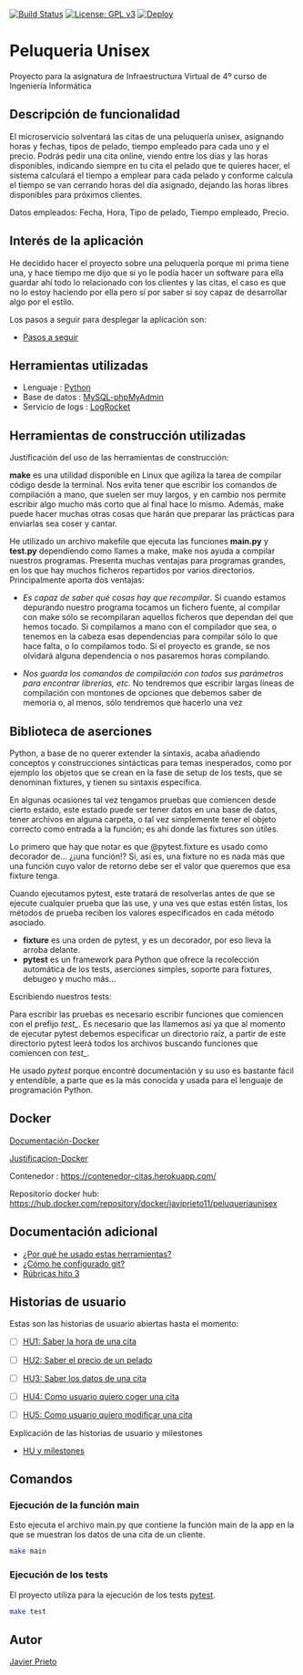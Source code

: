 [![Build Status](https://travis-ci.org/toniMR/Proyecto-IV.svg?branch=master)](https://travis-ci.org/toniMR/Proyecto-IV)
[![License: GPL v3](https://img.shields.io/badge/License-GPL%20v3-blue.svg)](https://www.gnu.org/licenses/gpl-3.0)
[![Deploy](https://www.herokucdn.com/deploy/button.svg)](https://proyecciones-cine.herokuapp.com/)


# Peluqueria Unisex
Proyecto para la asignatura de Infraestructura Virtual de 4º curso de Ingeniería Informática 

## Descripción de funcionalidad

El microservicio solventará las citas de una peluquería unisex, asignando horas y fechas, tipos de pelado, tiempo empleado para cada uno y el precio.
Podrás pedir una cita online, viendo entre los días y las horas disponibles, indicando siempre en tu cita el pelado que te quieres hacer, el sistema calculará el tiempo a emplear para cada pelado y conforme calcula el tiempo se van cerrando horas del día asignado, dejando las horas libres disponibles para próximos clientes.

Datos empleados:
Fecha, Hora, Tipo de pelado, Tiempo empleado, Precio.

## Interés de la aplicación

He decidido hacer el proyecto sobre una peluquería porque mi prima tiene una, y hace tiempo me dijo que si yo le podía hacer un software para ella guardar ahí todo lo relacionado con los clientes y las citas, el caso es que no lo estoy haciendo por ella pero sí por saber si soy capaz de desarrollar algo por el estilo.

Los pasos a seguir para desplegar la aplicación son:

- [Pasos a seguir](./docs/pasos.md)

## Herramientas utilizadas

- Lenguaje : [Python](https://www.python.org)
- Base de datos : [MySQL-phpMyAdmin](https://www.phpmyadmin.net/)
- Servicio de logs : [LogRocket](https://logrocket.com/)

## Herramientas de construcción utilizadas

Justificación del uso de las herramientas de construcción:

**make** es una utilidad disponible en Linux que agiliza la tarea de compilar código desde la terminal. Nos evita tener que escribir los comandos de compilación a mano, que suelen ser muy largos, y en cambio nos permite escribir algo mucho más corto que al final hace lo mismo. Además, make puede hacer muchas otras cosas que harán que preparar las prácticas para enviarlas sea coser y cantar. 

He utilizado un archivo makefile que ejecuta las funciones **main.py** y **test.py** dependiendo como llames a make, make nos ayuda a compilar nuestros programas. Presenta muchas ventajas para programas grandes, en los que hay muchos ficheros repartidos por varios directorios. Principalmente aporta dos ventajas: 

- *Es capaz de saber qué cosas hay que recompilar*. Si cuando estamos depurando nuestro programa tocamos un fichero fuente, al compilar con make sólo se recompilaran aquellos ficheros que dependan del que hemos tocado. Si compilamos a mano con el compilador que sea, o tenemos en la cabeza esas dependencias para compilar sólo lo que hace falta, o lo compilamos todo. Si el proyecto es grande, se nos olvidará alguna dependencia o nos pasaremos horas compilando.

- *Nos guarda los comandos de compilación con todos sus parámetros para encontrar librerías, etc*. No tendremos que escribir largas líneas de compilación con montones de opciones que debemos saber de memoria o, al menos, sólo tendremos que hacerlo una vez

## Biblioteca de aserciones

Python, a base de no querer extender la sintaxis, acaba añadiendo conceptos y construcciones sintácticas para temas inesperados, como por ejemplo los objetos que se crean en la fase de setup de los tests, que se denominan fixtures, y tienen su sintaxis específica.

En algunas ocasiones tal vez tengamos pruebas que comiencen desde cierto estado, este estado puede ser tener datos en una base de datos, tener archivos en alguna carpeta, o tal vez simplemente tener el objeto correcto como entrada a la función; es ahí donde las fixtures son útiles.

Lo primero que hay que notar es que @pytest.fixture es usado como decorador de… ¿¡una función!? Sí, así es, una fixture no es nada más que una función cuyo valor de retorno debe ser el valor que queremos que esa fixture tenga.

Cuando ejecutamos pytest, este tratará de resolverlas antes de que se ejecute cualquier prueba que las use, y una ves que estas estén listas, los métodos de prueba reciben los valores especificados en cada método asociado.

- **fixture** es una orden de pytest, y es un decorador, por eso lleva la arroba delante. 
- **pytest** es un framework para Python que ofrece la recolección automática de los tests, aserciones simples, soporte para fixtures, debugeo y mucho más…

Escribiendo nuestros tests:

Para escribir las pruebas es necesario escribir funciones que comiencen con el prefijo *test_*. Es necesario que las llamemos así ya que al momento de ejecutar pytest debemos especificar un directorio raíz, a partir de este directorio pytest leerá todos los archivos buscando funciones que comiencen con *test_*.

He usado *pytest* porque encontré documentación y su uso es bastante fácil y entendible, a parte que es la más conocida y usada para el lenguaje de programación Python.

## Docker

[Documentación-Docker](https://github.com/JaviPrieto/PeluqueriaUnisex/blob/master/docs/configuracionDocker.md)		
	
[Justificacion-Docker](https://github.com/JaviPrieto/PeluqueriaUnisex/blob/master/docs/justificacion-docker.md)	

Contenedor : https://contenedor-citas.herokuapp.com/

Repositorio docker hub: https://hub.docker.com/repository/docker/javiprieto11/peluqueriaunisex

## Documentación adicional 

- [¿Por qué he usado estas herramientas?](./docs/herramientas.md)
- [¿Cómo he configurado git?](./docs/configuracion.md)
- [Rúbricas hito 3](./docs/rubricas_entrega3.md)

## Historias de usuario

Estas son las historias de usuario abiertas hasta el momento:

- [ ] [HU1: Saber la hora de una cita](https://github.com/JaviPrieto/PeluqueriaUnisex/issues/2)
- [ ] [HU2: Saber el precio de un pelado](https://github.com/JaviPrieto/PeluqueriaUnisex/issues/3)
- [ ] [HU3: Saber los datos de una cita](https://github.com/JaviPrieto/PeluqueriaUnisex/issues/6)
- [ ] [HU4: Como usuario quiero coger una cita](https://github.com/JaviPrieto/PeluqueriaUnisex/issues/14)
- [ ] [HU5: Como usuario quiero modificar una cita](https://github.com/JaviPrieto/PeluqueriaUnisex/issues/15)


Explicación de las historias de usuario y milestones 

- [HU y milestones](./docs/hu-milestones.md)

## Comandos

### Ejecución de la función main

Esto ejecuta el archivo main.py que contiene la función main de la app en la que se muestran los datos de una cita de un cliente.

```bash
make main
```

### Ejecución de los tests

El proyecto utiliza para la ejecución de los tests [pytest](https://docs.pytest.org/en/stable/).

```bash
make test
```

## Autor

[Javier Prieto](https://github.com/JaviPrieto) 
